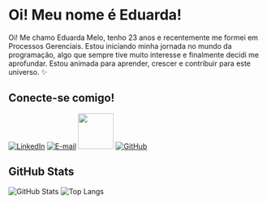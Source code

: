 # Oi! Meu nome é Eduarda! 

Oi! Me chamo Eduarda Melo, tenho 23 anos e recentemente me formei em Processos Gerenciais. Estou iniciando minha jornada no mundo da programação, algo que sempre tive muito interesse e finalmente decidi me aprofundar. Estou animada para aprender, crescer e contribuir para este universo. ✨

## Conecte-se comigo!
[![LinkedIn](https://img.shields.io/badge/LinkedIn-31A3DC?style=for-the-badge&logo=linkedin&logoColor=fff)](https://www.linkedin.com/in/eduardassmelo/)
[![E-mail](https://img.shields.io/badge/-Email-31A3DC?style=for-the-badge&logo=microsoft-outlook&logoColor=white)](mailto:eduardassmelo7@gmail.com)
[<img src="https://hermes.digitalinnovation.one/assets/diome/logo-full.svg" width="70">](https://www.dio.me/users/dudassmelo_2)
[![GitHub](https://img.shields.io/badge/github-E94D5F.svg?style=for-the-badge&logo=github&logoColor=white)](https://www.discord.com/in/SEUUSERNAME/)

## GitHub Stats

![GitHub Stats](https://github-readme-stats.vercel.app/api?username=dudassmelo&theme=transparent&bg_color=000&border_color=30A3DC&show_icons=true&icon_color=30A3DC&title_color=E94D5F&text_color=FFF)
![Top Langs](https://github-readme-stats-git-masterrstaa-rickstaa.vercel.app/api/top-langs/?username=dudassmelo&layout=compact&bg_color=000&border_color=30A3DC&title_color=E94D5F&text_color=FFF)
